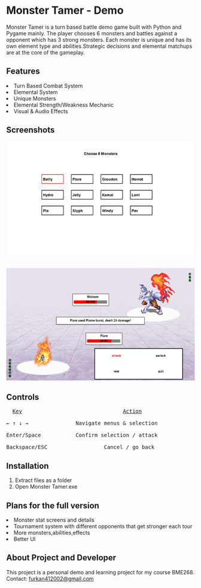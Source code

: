 # **Monster Tamer - Demo**

Monster Tamer is a turn based battle demo game built with Python and Pygame mainly. The player chooses 6 monsters and battles against a opponent which has 3 strong monsters. Each monster is unique and has its own element type and abilities.Strategic decisions and elemental matchups are at the core of the gameplay.

## **Features**

<li>Turn Based Combat System</li>
<li>Elemental System</li>
<li>Unique Monsters</li>
<li>Elemental Strength/Weakness Mechanic</li>
<li>Visual & Audio Effects</li>

## **Screenshots**
![Screenshot](image.png)
<br>
<br>
<br>
![Screenshot](image2.png)

## **Controls**
<pre>
  <ins>Key</ins>                                <ins>Action</ins> <br>
← ↑ ↓ →    	          Navigate menus & selection <br>
Enter/Space	          Confirm selection / attack <br>
Backspace/ESC	               Cancel / go back
</pre>
## **Installation**
1. Extract files as a folder
2. Open Monster Tamer.exe


## **Plans for the full version**
<li>Monster stat screens and details</li>
<li>Tournament system with different opponents that get stronger each tour</li>
<li>More monsters,abilities,effects </li>
<li>Better UI</li>

## **About Project and Developer**

This project is a personal demo and learning project for my course BME268.<br>
Contact: furkan412002@gmail.com

 




